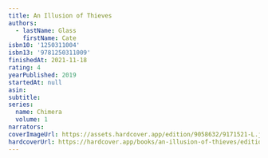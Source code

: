 ```yaml
---
title: An Illusion of Thieves
authors:
  - lastName: Glass
    firstName: Cate
isbn10: '1250311004'
isbn13: '9781250311009'
finishedAt: 2021-11-18
rating: 4
yearPublished: 2019
startedAt: null
asin:
subtitle:
series:
  name: Chimera
  volume: 1
narrators:
coverImageUrl: https://assets.hardcover.app/edition/9058632/9171521-L.jpg
hardcoverUrl: https://hardcover.app/books/an-illusion-of-thieves/editions/9058632
---
```

